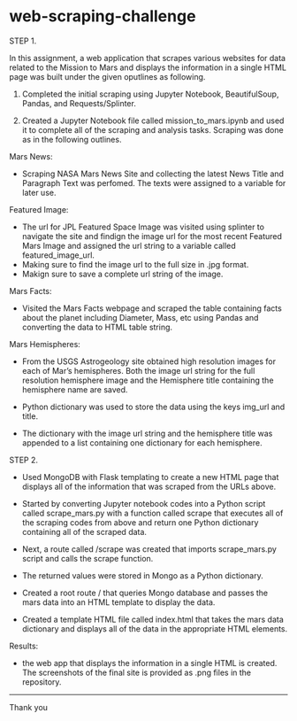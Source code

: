 # web-scraping-challenge

STEP 1.

In this assignment, a web application that scrapes various websites for data related to the Mission to Mars and displays the information in a single HTML page was built under the given oputlines as following.

1. Completed the initial scraping using Jupyter Notebook, BeautifulSoup, Pandas, and Requests/Splinter.

2. Created a Jupyter Notebook file called mission_to_mars.ipynb and used it to complete all of the scraping and analysis tasks. Scraping was done as in the following outlines.

Mars News:
- Scraping NASA Mars News Site and collecting the latest News Title and Paragraph Text was perfomed. The texts were assigned to a variable for later use.

Featured Image: 
- The url for JPL Featured Space Image was visited using splinter to navigate the site and findign the image url for the most recent Featured Mars Image and assigned the url string to a variable called featured_image_url.
- Making sure to find the image url to the full size in .jpg format.
- Makign sure to save a complete url string of the image.
    
Mars Facts: 
- Visited the Mars Facts webpage and scraped the table containing facts about the planet including Diameter, Mass, etc using Pandas and converting the data to HTML table string.

Mars Hemispheres:
- From the USGS Astrogeology site obtained high resolution images for each of Mar’s hemispheres. Both the image url string for the full resolution hemisphere image and the Hemisphere title containing the hemisphere name are saved. 

- Python dictionary was used to store the data using the keys img_url and title.

- The dictionary with the image url string and the hemisphere title was appended to a list containing one dictionary for each hemisphere.


STEP 2.

- Used MongoDB with Flask templating to create a new HTML page that displays all of the information that was scraped from the URLs above.

- Started by converting Jupyter notebook codes into a Python script called scrape_mars.py with a function called scrape that executes all of the scraping codes from above and return one Python dictionary containing all of the scraped data.

- Next, a route called /scrape was created that imports scrape_mars.py script and calls the scrape function.

- The returned values were stored in Mongo as a Python dictionary.

- Created a root route / that queries Mongo database and passes the mars data into an HTML template to display the data.

- Created a template HTML file called index.html that takes the mars data dictionary and displays all of the data in the appropriate HTML elements. 

Results:
- the web app that displays the information in a single HTML is created. The screenshots of the final site is provided as .png files in the repository. 

__________
Thank you





